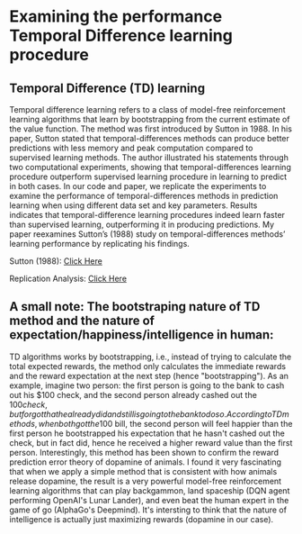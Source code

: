 # Examining the performance Temporal Difference learning procedure

## Temporal Difference (TD) learning
Temporal difference learning refers to a class of model-free reinforcement learning algorithms that learn by bootstrapping from the current estimate of the value function. The method was first introduced by Sutton in 1988. In his paper, Sutton stated that temporal-differences methods can produce better predictions with less memory and peak computation compared to supervised learning methods. The author illustrated his statements through two computational experiments, showing that temporal-differences learning procedure outperform supervised learning procedure in learning to predict in both cases. In our code and paper, we replicate the experiments to examine the performance of temporal-differences methods in prediction learning when using different data set and key parameters. Results indicates that temporal-difference learning procedures indeed learn faster than supervised learning, outperforming it in producing predictions. My paper reexamines Sutton’s (1988) study on temporal-differences methods’ learning performance by replicating his findings.


Sutton (1988): [Click Here](https://www.researchgate.net/publication/225264698_Learning_to_Predict_by_the_Method_of_Temporal_Differences)

Replication Analysis: [Click Here](https://github.com/anhducvu-bot/Temporal_Difference_Experiment/blob/main/Temporal%20Difference%20Replication%20-%20Anh%20Vu.pdf)

## A small note: The bootstraping nature of TD method and the nature of expectation/happiness/intelligence in human: 
TD algorithms works by bootstrapping, i.e., instead of trying to calculate the total expected rewards, the method only calculates the immediate rewards and the reward expectation at the next step (hence "bootstrapping"). As an example, imagine two person: the first person is going to the bank to cash out his $100 check, and the second person already cashed out the $100 check, but forgot that he already did and still is going to the bank to do so. According to TD methods, when both got the 100$ bill, the second person will feel happier than the first person he bootstrapped his expectation that he hasn't cashed out the check, but in fact did, hence he received a higher reward value than the first person. Interestingly, this method has been shown to confirm the reward prediction error theory of dopamine of animals. I found it very fascinating that when we apply a simple method that is consistent with how animals release dopamine, the result is a very powerful model-free reinforcement learning algorithms that can play backgammon, land spaceship (DQN agent performing OpenAI's Lunar Lander), and even beat the human expert in the game of go (AlphaGo's Deepmind). It's intersting to think that the nature of intelligence is actually just maximizing rewards (dopamine in our case). 
